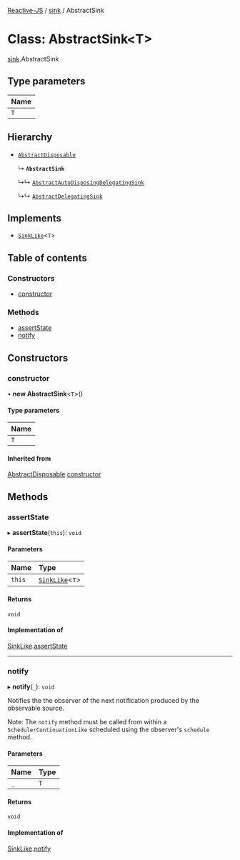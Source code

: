 [Reactive-JS](../README.md) / [sink](../modules/sink.md) / AbstractSink

# Class: AbstractSink<T\>

[sink](../modules/sink.md).AbstractSink

## Type parameters

| Name |
| :------ |
| `T` |

## Hierarchy

- [`AbstractDisposable`](disposable.AbstractDisposable.md)

  ↳ **`AbstractSink`**

  ↳↳ [`AbstractAutoDisposingDelegatingSink`](sink.AbstractAutoDisposingDelegatingSink.md)

  ↳↳ [`AbstractDelegatingSink`](sink.AbstractDelegatingSink.md)

## Implements

- [`SinkLike`](../interfaces/sink.SinkLike.md)<`T`\>

## Table of contents

### Constructors

- [constructor](sink.AbstractSink.md#constructor)

### Methods

- [assertState](sink.AbstractSink.md#assertstate)
- [notify](sink.AbstractSink.md#notify)

## Constructors

### constructor

• **new AbstractSink**<`T`\>()

#### Type parameters

| Name |
| :------ |
| `T` |

#### Inherited from

[AbstractDisposable](disposable.AbstractDisposable.md).[constructor](disposable.AbstractDisposable.md#constructor)

## Methods

### assertState

▸ **assertState**(`this`): `void`

#### Parameters

| Name | Type |
| :------ | :------ |
| `this` | [`SinkLike`](../interfaces/sink.SinkLike.md)<`T`\> |

#### Returns

`void`

#### Implementation of

[SinkLike](../interfaces/sink.SinkLike.md).[assertState](../interfaces/sink.SinkLike.md#assertstate)

___

### notify

▸ **notify**(`_`): `void`

Notifies the the observer of the next notification produced by the observable source.

Note: The `notify` method must be called from within a `SchedulerContinuationLike`
scheduled using the observer's `schedule` method.

#### Parameters

| Name | Type |
| :------ | :------ |
| `_` | `T` |

#### Returns

`void`

#### Implementation of

[SinkLike](../interfaces/sink.SinkLike.md).[notify](../interfaces/sink.SinkLike.md#notify)

